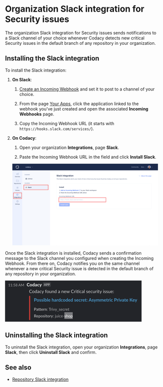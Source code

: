 # Organization Slack integration for Security issues

The organization Slack integration for Security issues sends notifications to a Slack channel of your choice whenever Codacy detects new critical Security issues in the default branch of any repository in your organization.

## Installing the Slack integration

To install the Slack integration:

1.  **On Slack**:

    1.  [Create an Incoming Webhook](https://api.slack.com/messaging/webhooks) and set it to post to a channel of your choice.

    1.  From the page [Your Apps](https://api.slack.com/apps), click the application linked to the webhook you've just created and open the associated **Incoming Webhooks** page.

    1.  Copy the Incoming Webhook URL (it starts with `https://hooks.slack.com/services/`).

1.  **On Codacy**:

    1.  Open your organization **Integrations**, page **Slack**.

    1.  Paste the Incoming Webhook URL in the field and click **Install Slack**.

    ![Slack integration installation](images/slack-integration-install.png)

Once the Slack integration is installed, Codacy sends a confirmation message to the Slack channel you configured when creating the Incoming Webhook. From there on, Codacy notifies you on the same channel whenever a new critical Security issue is detected in the default branch of any repository in your organization.

![Slack integration message](images/slack-integration-message.png)

## Uninstalling the Slack integration

To uninstall the Slack integration, open your organization **Integrations**, page **Slack**, then click **Uninstall Slack** and confirm.

## See also

-   [Repository Slack integration](../../repositories-configure/integrations/slack-integration.md)
